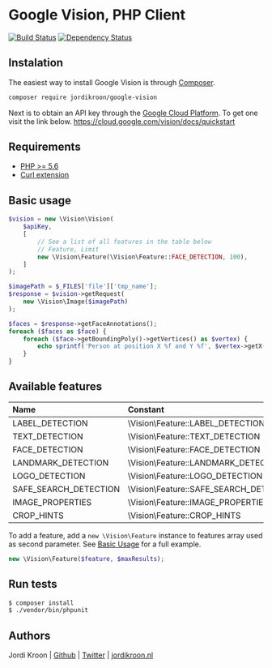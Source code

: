 Google Vision, PHP Client
=========================

[![Build Status](https://travis-ci.org/jordikroon/Php-Google-Vision-Api.svg?branch=master)](https://travis-ci.org/jordikroon/Php-Google-Vision-Api)
[![Dependency Status](https://www.versioneye.com/user/projects/588bdad0c64626002e5d6baf/badge.svg?style=flat-square)](https://www.versioneye.com/user/projects/588bdad0c64626002e5d6baf)
## Instalation

The easiest way to install Google Vision is through [Composer](http://getcomposer.org).

```bash
composer require jordikroon/google-vision
```

Next is to obtain an API key through the [Google Cloud Platform](https://cloud.google.com). To get one visit the link below.
https://cloud.google.com/vision/docs/quickstart

Requirements
------------
 - [PHP >= 5.6](http://php.net/releases/5_6_0.php)
 - [Curl extension](http://php.net/manual/en/curl.installation.php)

Basic usage
-----------

```php
$vision = new \Vision\Vision(
    $apiKey, 
    [
        // See a list of all features in the table below
        // Feature, Limit
        new \Vision\Feature(\Vision\Feature::FACE_DETECTION, 100),
    ]
);

$imagePath = $_FILES['file']['tmp_name'];
$response = $vision->getRequest(
    new \Vision\Image($imagePath)
);

$faces = $response->getFaceAnnotations();
foreach ($faces as $face) {
    foreach ($face->getBoundingPoly()->getVertices() as $vertex) {
        echo sprintf('Person at position X %f and Y %f', $vertex->getX(), $vertex->getY());
    }
}
```

Available features
------------------

| Name                  | Constant                               | 
| :-------------------- | :------------------------------------- |
| LABEL_DETECTION       | \Vision\Feature::LABEL_DETECTION       |
| TEXT_DETECTION        | \Vision\Feature::TEXT_DETECTION        |
| FACE_DETECTION        | \Vision\Feature::FACE_DETECTION        |
| LANDMARK_DETECTION    | \Vision\Feature::LANDMARK_DETECTION    |
| LOGO_DETECTION        | \Vision\Feature::LOGO_DETECTION        |
| SAFE_SEARCH_DETECTION | \Vision\Feature::SAFE_SEARCH_DETECTION |
| IMAGE_PROPERTIES      | \Vision\Feature::IMAGE_PROPERTIES      |
| CROP_HINTS             | \Vision\Feature::CROP_HINTS           |

To add a feature, add a `new \Vision\Feature` instance to features array used as second parameter. See [Basic Usage](#Basic-Usage) for a full example.
```php
new \Vision\Feature($feature, $maxResults);
```

Run tests
---------

```bash
$ composer install
$ ./vendor/bin/phpunit 
```

Authors
-------
Jordi Kroon | [Github](https://github.com/jordi12100) | [Twitter](https://twitter.com/jordi12100) | [jordikroon.nl](http://jordikroon.nl)
